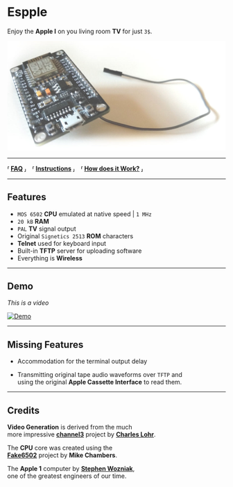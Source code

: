 
[Essple]: Resources/Espple.png
[Demo]: https://img.youtube.com/vi/rCqbB1UmW8o/0.jpg
[Demo Video]: https://www.youtube.com/watch?v=rCqbB1UmW8o

[FAQ]: docs/FAQ.md
[Instructions]: docs/Instructions.md
[How does it Work?]: docs/Workings.md

[channel3]: https://github.com/cnlohr/channel3
[Charles Lohr]: https://github.com/cnlohr

[Fake6502]: http://rubbermallet.org/fake6502.c

[Stephen Wozniak]: https://en.wikipedia.org/wiki/Steve_Wozniak


# Espple

Enjoy the **Apple I** on you living room **TV** for just `3$`.

![Essple]

---

**⸢ [FAQ] ⸥ ⸢ [Instructions] ⸥ ⸢ [How does it Work?] ⸥**

---

## Features

- `MOS 6502` **CPU** emulated at native speed \| `1 MHz`
- `20 kB` **RAM**
- `PAL` **TV** signal output
- Original `Signetics 2513` **ROM** characters
- **Telnet** used for keyboard input
- Built-in **TFTP** server for uploading software
- Everything is **Wireless**

---

## Demo

*This is a video*

[![Demo]][Demo Video]

---

## Missing Features

- Accommodation for the terminal output delay

- Transmitting original tape audio waveforms over `TFTP` and <br>
  using the original **Apple Cassette Interface** to read them.

---

## Credits

**Video Generation** is derived from the much <br>
more impressive **[channel3]** project by **[Charles Lohr]**.

The **CPU** core was created using the <br>
**[Fake6502]** project by **Mike Chambers**.

The **Apple 1** computer by **[Stephen Wozniak]**, <br>
one of the greatest engineers of our time.
